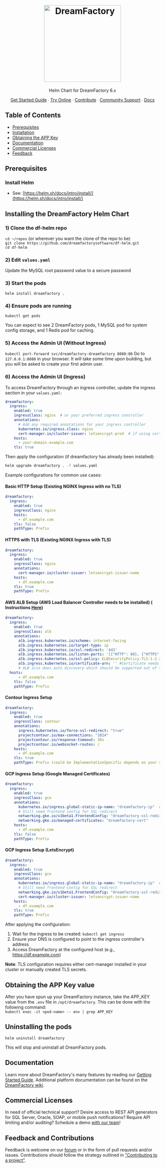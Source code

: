 <h1 align="center">
    <a href="https://dreamfactory.com/"><img src="https://raw.githubusercontent.com/dreamfactorysoftware/dreamfactory/master/readme/vertical-logo-fullcolor.png" alt="DreamFactory" width="250" /></a>
</h1>

<p align="center">
    Helm Chart for DreamFactory 6.x
</p>

<p align="center">
    <a href="http://guide.dreamfactory.com/">Get Started Guide</a> ∙ <a href="https://genie.dreamfactory.com">Try Online</a> ∙ <a 
href="https://github.com/dreamfactorysoftware/dreamfactory/blob/master/CONTRIBUTING.md">Contribute</a> ∙ <a href="http://community.dreamfactory.com/">Community Support</a> ∙ <a 
href="https://wiki.dreamfactory.com">Docs</a>
</p>

## Table of Contents

* <a href="#prerequisites">Prerequisites</a>
* <a href="#installation">Installation</a>
* <a href="#app-key">Obtaining the APP Key</a>
* <a href="#documentation">Documentation</a>
* <a href="#commercial">Commercial Licenses</a>
* <a href="#feedback">Feedback</a>

<a name="prerequisites"></a>
## Prerequisites

### Install Helm
- See: [https://helm.sh/docs/intro/install/](https://helm.sh/docs/intro/install/)

<a name="installation"></a>
## Installing the DreamFactory Helm Chart

### 1) Clone the df-helm repo
`cd ~/repos` (or wherever you want the clone of the repo to be)  
`git clone https://github.com/dreamfactorysoftware/df-helm.git`  
`cd df-helm`

### 2) Edit `values.yaml`
Update the MySQL root password value to a secure password

### 3) Start the pods
`helm install dreamfactory .`

### 4) Ensure pods are running
`kubectl get pods`

You can expect to see 2 DreamFactory pods, 1 MySQL pod for system config storage, and 1 Redis pod for caching.

### 5) Access the Admin UI (Without Ingress)
`kubectl port-forward svc/dreamfactory-dreamfactory 8080:80`
Go to `127.0.0.1:8080` in your browser. It will take some time upon building, but you will be asked to create your first admin user.

### 6) Access the Admin UI (Ingress)
To access DreamFactory through an ingress controller, update the ingress section in your `values.yaml`:

```yaml
dreamfactory:
  ingress:
    enabled: true
    ingressClass: nginx  # or your preferred ingress controller
    annotations:
      # Add any required annotations for your ingress controller
      kubernetes.io/ingress.class: nginx
      cert-manager.io/cluster-issuer: letsencrypt-prod  # if using cert-manager
    hosts:
      - your-domain.example.com
    tls: true
```

Then apply the configuration (if dreamfactory has already been installed):
```bash
helm upgrade dreamfactory . -f values.yaml
```

Example configurations for common use cases:

#### Basic HTTP Setup (Existing NGINX Ingress with no TLS)
```yaml
dreamfactory:
  ingress:
    enabled: true
    ingressClass: nginx
    hosts:
      - df.example.com
    tls: false
    pathType: Prefix
```

#### HTTPS with TLS (Existing NGINX Ingress with TLS)
```yaml
dreamfactory:
  ingress:
    enabled: true
    ingressClass: nginx
    annotations:
      cert-manager.io/cluster-issuer: letsencrypt-issuer-name
    hosts:
      - df.example.com
    tls: true
    pathType: Prefix
```

#### AWS ALB Setup (AWS Load Balancer Controller needs to be installed) ( Instructions  <a href="https://kubernetes-sigs.github.io/aws-load-balancer-controller/v2.2/deploy/installation/">Here</a>)
```yaml
dreamfactory:
  ingress:
    enabled: true
    ingressClass: alb
    annotations:
      alb.ingress.kubernetes.io/scheme: internet-facing
      alb.ingress.kubernetes.io/target-type: ip
      alb.ingress.kubernetes.io/ssl-redirect: '443'
      alb.ingress.kubernetes.io/listen-ports: '[{"HTTP": 80}, {"HTTPS":443}]'
      alb.ingress.kubernetes.io/ssl-policy: ELBSecurityPolicy-TLS-1-2-2017-01
      alb.ingress.kubernetes.io/certificate-arn: '' #Certificate needs to exist in AWS Certificate Manager, ALB does not work with letsencrypt
      # ALB also does auto discovery which should be supported out of the box with the ingress definition based on the documentation found at https://kubernetes-sigs.github.io/aws-load-balancer-controller/v2.2/guide/ingress/cert_discovery/
  hosts:
      - df.example.com
    tls: false
    pathType: Prefix
```

#### Contour Ingress Setup
```yaml
dreamfactory:
  ingress:
    enabled: true
    ingressClass: contour
    annotations:
      ingress.kubernetes.io/force-ssl-redirect: "true"
      projectcontour.io/max-connections: "1024"
      projectcontour.io/response-timeout: 30s
      projectcontour.io/websocket-routes: /
    hosts:
      - df.example.com
    tls: true
    pathType: Prefix (could be ImplementationSpecific depends on your setup)
```

#### GCP Ingress Setup (Google Managed Certificates)
```yaml
dreamfactory:
  ingress:
    enabled: true
    ingressClass: gce
    annotations:
      kubernetes.io/ingress.global-static-ip-name: "dreamfactory-ip"  # Optional: if you want a static IP
      # Still need frontend config for SSL redirect
      networking.gke.io/v1beta1.FrontendConfig: "dreamfactory-ssl-redirect"
      networking.gke.io/managed-certificates: "dreamfactory-cert"
    hosts:
      - df.example.com
    tls: false
    pathType: Prefix
```

#### GCP Ingress Setup (LetsEncrypt)
```yaml
dreamfactory:
  ingress:
    enabled: true
    ingressClass: gce
    annotations:
      kubernetes.io/ingress.global-static-ip-name: "dreamfactory-ip"  # Optional: if you want a static IP
      # Still need frontend config for SSL redirect
      networking.gke.io/v1beta1.FrontendConfig: "dreamfactory-ssl-redirect"
      cert-manager.io/cluster-issuer: letsencrypt-issuer-name
    hosts:
      - df.example.com
    tls: true
    pathType: Prefix
```


After applying the configuration:
1. Wait for the ingress to be created: `kubectl get ingress`
2. Ensure your DNS is configured to point to the ingress controller's address
3. Access DreamFactory at the configured host (e.g., https://df.example.com)

**Note**: TLS configuration requires either cert-manager installed in your cluster or manually created TLS secrets.

<a name="app-key"></a>
## Obtaining the APP Key value
After you have spun up your DreamFactory instance, take the APP_KEY value from the `.env` file in `/opt/dreamfactory`. This can be done with the following command:<br>
`kubectl exec -it <pod-name> -- env | grep APP_KEY`

<a name="Uninstalling"></a>
## Uninstalling the pods

`helm uninstall dreamfactory`

This will stop and uninstall all DreamFactory pods.

<a name="documentation"></a>
## Documentation

Learn more about DreamFactory's many features by reading our [Getting Started Guide](http://guide.dreamfactory.com/).
Additional platform documentation can be found on the [DreamFactory wiki](http://wiki.dreamfactory.com).

<a name="commercial"></a>
## Commercial Licenses

In need of official technical support? Desire access to REST API generators for SQL Server, Oracle, SOAP, or mobile
push notifications? Require API limiting and/or auditing? Schedule a demo [with our team](https://www.dreamfactory.com/demo/)!

<a name="feedback"></a>
## Feedback and Contributions

Feedback is welcome on our [forum](http://community.dreamfactory.com/) or in the form of pull requests and/or issues. Contributions should follow the strategy outlined in ["Contributing to a 
project"](http://help.github.com/articles/fork-a-repo#contributing-to-a-project).
